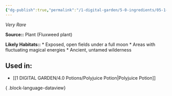 ```yaml
---
{"dg-publish":true,"permalink":"/1-digital-garden/5-0-ingredients/05-1-plants/full-moon-fluxweed-bundle-of/","tags":["ingredient","rare"]}
---
```


*Very Rare*

**Source::** Plant (Fluxweed plant)

**Likely Habitats::** * Exposed, open fields under a full moon * Areas with fluctuating magical energies * Ancient, untamed wilderness

## Used in:

- [[1 DIGITAL GARDEN/4.0 Potions/Polyjuice Potion\|Polyjuice Potion]]

{ .block-language-dataview}

